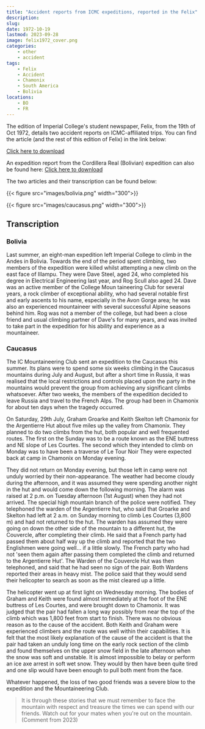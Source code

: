 ```yaml
---
title: "Accident reports from ICMC expeditions, reported in the Felix"
description: 
slug: 
date: 1972-10-19
lastmod: 2023-09-28
image: felix1972_cover.png
categories:
    - other
    - accident
tags:
    - Felix
    - Accident
    - Chamonix
    - South America
    - Bolivia
locations:
    - BO
    - FR
---
```


The edition of Imperial College's student newspaper, Felix, from the 19th of Oct 1972, details two accident reports on ICMC-affiliated trips. You can find the article (and the rest of this edition of Felix) in the link below:

[Click here to download](/documents/felix1972.pdf)

An expedition report from the Cordillera Real (Bolivian) expedition can also be found here: [Click here to download](/documents/bolivia_exped_1972.pdf)


The two articles and their transcription can be found below:

{{< figure src="images/bolivia.png" width="300">}}

{{< figure src="images/caucasus.png" width="300">}}


## Transcription

### Bolivia

Last summer, an eight-man expedition left Imperial College to climb in the Andes in Bolivia. Towards the end of the period spent climbing, two members of the expedition were killed whilst attempting a new climb on the east face of Illampu. They were Dave Steel, aged 24, who completed his degree in Electrical Engineering last year, and Rog Scull also aged 24.
Dave was an active member of the College Moun taineering Club for several years, a rock climber of exceptional ability, who had several notable first and early ascents to his name, especially in the Avon Gorge area; he was also an experienced mountaineer with several successful Alpine seasons behind him.
Rog was not a member of the college, but had been a close friend and usual climbing partner of Dave's for many years, and was invited to take part in the expedition for his ability and experience as a mountaineer.

### Caucasus

The IC Mountaineering Club sent an expedition to the Caucasus this summer. Its plans were to spend some six weeks climbing in the Caucasus mountains during July and August, but after a short time in Russia, it was realised that the local restrictions and controls placed upon the party in the mountains would prevent the group from achieving any significant climbs whatsoever. After two weeks, the members of the expedition decided to leave Russia and travel to the French Alps. The group had been in Chamonix for about ten days when the tragedy occurred.

On Saturday, 29th July, Graham Groarke and Keith Skelton left Chamonix for the Argentierre Hut about five miles up the valley from Chamonix. They planned to do two climbs from the hut, both popular and well frequented routes. The first on the Sunday was to be a route known as the ENE buttress and NE slope of Les Courtes. The second which they intended to climb on Monday was to have been a traverse of Le Tour Noir They were expected back at camp in Chamonix on Monday evening.

They did not return on Monday evening, but those left in camp were not unduly worried by their non-appearance. The weather had become cloudy during the afternoon, and it was assumed they were spending another night in the hut and would come down the following morning.
The alarm was raised at 2 p.m. on Tuesday afternoon (1st August) when they had not arrived. The special high mountain branch of the police were notified. They telephoned the warden of the Argentierre hut, who said that Groarke and Skelton had left at 2 a.m. on Sunday morning to climb Les Courtes (3,800 m) and had not returned to the hut. The warden has assumed they were going on down the other side of the mountain to a different hut, the Couvercle, after completing their climb. He said that a French party had passed them about half way up the climb and reported that the two Englishmen were going well... if a little slowly. The French party who had not 'seen them again after passing them completed the climb and returned to the Argentierre Hut'.
The Warden of the Couvercle Hut was then telephoned, and said that he had seen no sign of the pair. Both Wardens reported their areas in heavy mist.
The police said that they would send their helicopter to search as soon as the mist cleared up a little.

The helicopter went up at first light on Wednesday morning. The bodies of Graham and Keith were found almost immediately at the foot of the ENE buttress of Les Courtes, and were brought down to Chamonix. It was judged that the pair had fallen a long way possibly from near the top of the climb which was 1,800 feet from start to finish. There was no obvious reason as to the cause of the accident. Both Keith and Graham were experienced climbers and the route was well within their capabilities. It is felt that the most likely explanation of the cause of the accident is that the pair had taken an unduly long time on the early rock section of the climb and found themselves on the upper snow field in the late afternoon when the snow was soft and unstable. It is almost impossible to belay or perform an ice axe arrest in soft wet snow. They would by then have been quite tired and one slip would have been enough to pull both ment from the face.

Whatever happened, the loss of two good friends was a severe blow to the expedition and the Mountaineering Club.

> It is through these stories that we must remember to face the mountain with respect and treasure the times we can spend with our friends. Watch out for your mates when you're out on the mountain. (Comment from 2023)
